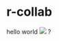 # r-collab
hello world
![](https://www.google.com/url?sa=i&url=https%3A%2F%2Ffriday.app%2Fp%2Fwork-memes&psig=AOvVaw3IETyscLPAlOuYjIfkmSDT&ust=1675436358134000&source=images&cd=vfe&ved=0CA8QjhxqFwoTCNC_lPmM9_wCFQAAAAAdAAAAABAE)
?
